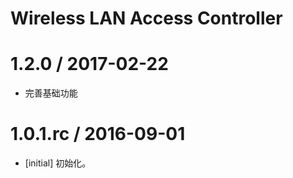 # Wireless LAN Access Controller


1.2.0 / 2017-02-22
==================
- 完善基础功能


1.0.1.rc / 2016-09-01
==================
- [initial] 初始化。

